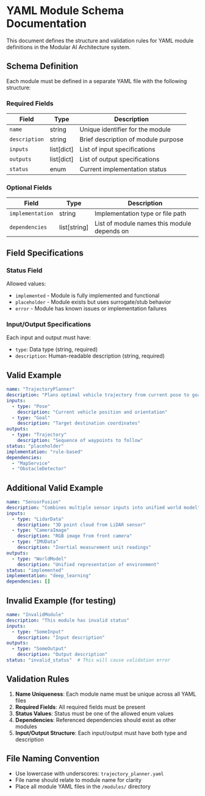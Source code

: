 <!-- Verified on 2025-07-30 by Claude -->
<!-- Purpose: YAML module schema specification and validation rules -->

# YAML Module Schema Documentation

This document defines the structure and validation rules for YAML module definitions in the Modular AI Architecture system.

## Schema Definition

Each module must be defined in a separate YAML file with the following structure:

### Required Fields

| Field | Type | Description |
|-------|------|-------------|
| `name` | string | Unique identifier for the module |
| `description` | string | Brief description of module purpose |
| `inputs` | list[dict] | List of input specifications |
| `outputs` | list[dict] | List of output specifications |
| `status` | enum | Current implementation status |

### Optional Fields

| Field | Type | Description |
|-------|------|-------------|
| `implementation` | string | Implementation type or file path |
| `dependencies` | list[string] | List of module names this module depends on |

## Field Specifications

### Status Field
Allowed values:
- `implemented` - Module is fully implemented and functional
- `placeholder` - Module exists but uses surrogate/stub behavior
- `error` - Module has known issues or implementation failures

### Input/Output Specifications
Each input and output must have:
- `type`: Data type (string, required)
- `description`: Human-readable description (string, required)

## Valid Example

```yaml
name: "TrajectoryPlanner"
description: "Plans optimal vehicle trajectory from current pose to goal"
inputs:
  - type: "Pose"
    description: "Current vehicle position and orientation"
  - type: "Goal"
    description: "Target destination coordinates"
outputs:
  - type: "Trajectory"
    description: "Sequence of waypoints to follow"
status: "placeholder"
implementation: "rule-based"
dependencies:
  - "MapService"
  - "ObstacleDetector"
```

## Additional Valid Example

```yaml
name: "SensorFusion"
description: "Combines multiple sensor inputs into unified world model"
inputs:
  - type: "LidarData"
    description: "3D point cloud from LiDAR sensor"
  - type: "CameraImage"
    description: "RGB image from front camera"
  - type: "IMUData"
    description: "Inertial measurement unit readings"
outputs:
  - type: "WorldModel"
    description: "Unified representation of environment"
status: "implemented"
implementation: "deep_learning"
dependencies: []
```

## Invalid Example (for testing)

```yaml
name: "InvalidModule"
description: "This module has invalid status"
inputs:
  - type: "SomeInput"
    description: "Input description"
outputs:
  - type: "SomeOutput"
    description: "Output description"
status: "invalid_status"  # This will cause validation error
```

## Validation Rules

1. **Name Uniqueness**: Each module name must be unique across all YAML files
2. **Required Fields**: All required fields must be present
3. **Status Values**: Status must be one of the allowed enum values
4. **Dependencies**: Referenced dependencies should exist as other modules
5. **Input/Output Structure**: Each input/output must have both type and description

## File Naming Convention

- Use lowercase with underscores: `trajectory_planner.yaml`
- File name should relate to module name for clarity
- Place all module YAML files in the `/modules/` directory 